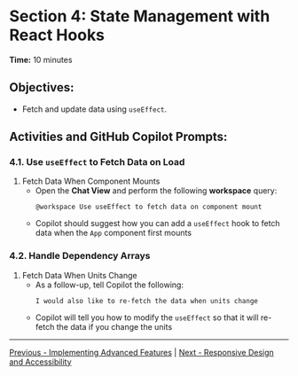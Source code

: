 # Section 4: State Management with React Hooks

**Time:** 10 minutes


## Objectives:

*   Fetch and update data using `useEffect`.


## Activities and GitHub Copilot Prompts:


### 4.1. Use `useEffect` to Fetch Data on Load

1.  Fetch Data When Component Mounts
    *   Open the **Chat View** and perform the following **workspace** query:
        ```
        @workspace Use useEffect to fetch data on component mount
        ```
    *   Copilot should suggest how you can add a `useEffect` hook to fetch data when the `App` component first mounts


### 4.2. Handle Dependency Arrays

1.  Fetch Data When Units Change
    *   As a follow-up, tell Copilot the following:
        ```
        I would also like to re-fetch the data when units change
        ```
    *   Copilot will tell you how to modify the `useEffect` so that it will re-fetch the data if you change the units

---------------
[Previous - Implementing Advanced Features](./03-implementing-advanced-features.md) | [Next - Responsive Design and Accessibility](./05-responsive-design-and-accessibility.md)